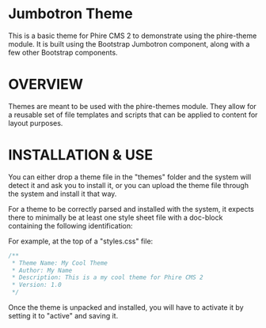 Jumbotron Theme
===============

This is a basic theme for Phire CMS 2 to demonstrate using the
phire-theme module. It is built using the Bootstrap Jumbotron
component, along with a few other Bootstrap components.

OVERVIEW
========

Themes are meant to be used with the phire-themes module. They allow
for a reusable set of file templates and scripts that can be applied
to content for layout purposes.

INSTALLATION & USE
==================

You can either drop a theme file in the "themes" folder and the system
will detect it and ask you to install it, or you can upload the theme
file through the system and install it that way.

For a theme to be correctly parsed and installed with the system, it
expects there to minimally be at least one style sheet file with a
doc-block containing the following identification:

For example, at the top of a "styles.css" file:

```css
/**
 * Theme Name: My Cool Theme
 * Author: My Name
 * Description: This is a my cool theme for Phire CMS 2
 * Version: 1.0
 */
```

Once the theme is unpacked and installed, you will have to activate it
by setting it to "active" and saving it.
